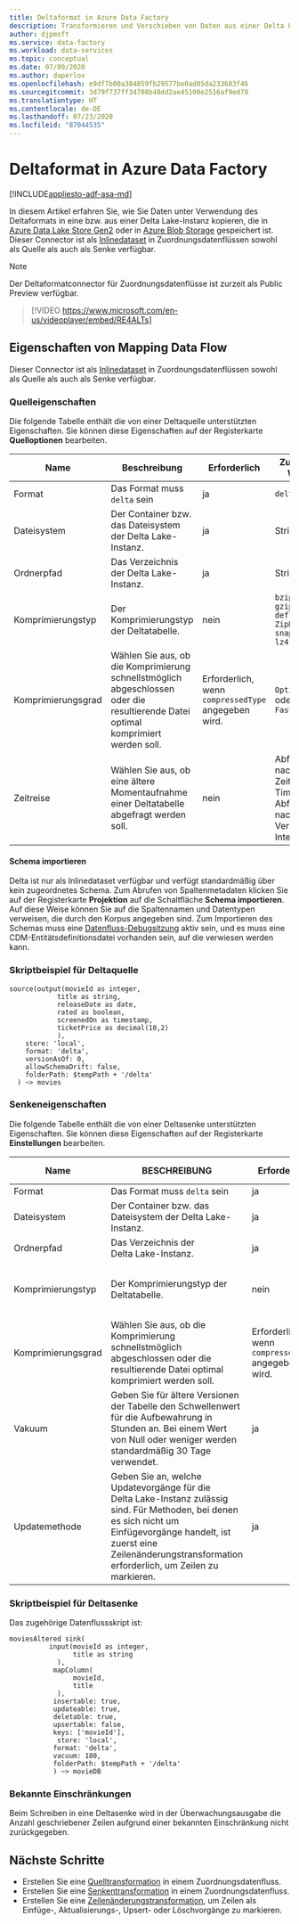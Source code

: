 ```yaml
---
title: Deltaformat in Azure Data Factory
description: Transformieren und Verschieben von Daten aus einer Delta Lake-Instanz unter Verwendung des Deltaformats
author: djpmsft
ms.service: data-factory
ms.workload: data-services
ms.topic: conceptual
ms.date: 07/09/2020
ms.author: daperlov
ms.openlocfilehash: e9df7b00a384859fb29577be0ad05da233683f46
ms.sourcegitcommit: 3d79f737ff34708b48dd2ae45100e2516af9ed78
ms.translationtype: HT
ms.contentlocale: de-DE
ms.lasthandoff: 07/23/2020
ms.locfileid: "87044535"
---
```

# <a name="delta-format-in-azure-data-factory"></a>Deltaformat in Azure Data Factory

[!INCLUDE[appliesto-adf-asa-md](includes/appliesto-adf-asa-md.md)]

In diesem Artikel erfahren Sie, wie Sie Daten unter Verwendung des Deltaformats in eine bzw. aus einer Delta Lake-Instanz kopieren, die in [Azure Data Lake Store Gen2](connector-azure-data-lake-storage.md) oder in [Azure Blob Storage](connector-azure-blob-storage.md) gespeichert ist. Dieser Connector ist als [Inlinedataset](data-flow-source.md#inline-datasets) in Zuordnungsdatenflüssen sowohl als Quelle als auch als Senke verfügbar.

> [!NOTE]
> Der Deltaformatconnector für Zuordnungsdatenflüsse ist zurzeit als Public Preview verfügbar.

> [!VIDEO https://www.microsoft.com/en-us/videoplayer/embed/RE4ALTs]

## <a name="mapping-data-flow-properties"></a>Eigenschaften von Mapping Data Flow

Dieser Connector ist als [Inlinedataset](data-flow-source.md#inline-datasets) in Zuordnungsdatenflüssen sowohl als Quelle als auch als Senke verfügbar.

### <a name="source-properties"></a>Quelleigenschaften

Die folgende Tabelle enthält die von einer Deltaquelle unterstützten Eigenschaften. Sie können diese Eigenschaften auf der Registerkarte **Quelloptionen** bearbeiten.

| Name | Beschreibung | Erforderlich | Zulässige Werte | Datenflussskript-Eigenschaft |
| ---- | ----------- | -------- | -------------- | ---------------- |
| Format | Das Format muss `delta` sein | ja | `delta` | format |
| Dateisystem | Der Container bzw. das Dateisystem der Delta Lake-Instanz. | ja | String | fileSystem |
| Ordnerpfad | Das Verzeichnis der Delta Lake-Instanz. | ja | String | folderPath |
| Komprimierungstyp | Der Komprimierungstyp der Deltatabelle. | nein | `bzip2`<br>`gzip`<br>`deflate`<br>`ZipDeflate`<br>`snappy`<br>`lz4` | compressionType |
| Komprimierungsgrad | Wählen Sie aus, ob die Komprimierung schnellstmöglich abgeschlossen oder die resultierende Datei optimal komprimiert werden soll. | Erforderlich, wenn `compressedType` angegeben wird. | `Optimal` oder `Fastest` | compressionLevel |
| Zeitreise | Wählen Sie aus, ob eine ältere Momentaufnahme einer Deltatabelle abgefragt werden soll. | nein | Abfragen nach Zeitstempel: Timestamp <br> Abfragen nach Version: Integer | timestampAsOf <br> versionAsOf |

#### <a name="import-schema"></a>Schema importieren

Delta ist nur als Inlinedataset verfügbar und verfügt standardmäßig über kein zugeordnetes Schema. Zum Abrufen von Spaltenmetadaten klicken Sie auf der Registerkarte **Projektion** auf die Schaltfläche **Schema importieren**. Auf diese Weise können Sie auf die Spaltennamen und Datentypen verweisen, die durch den Korpus angegeben sind. Zum Importieren des Schemas muss eine [Datenfluss-Debugsitzung](concepts-data-flow-debug-mode.md) aktiv sein, und es muss eine CDM-Entitätsdefinitionsdatei vorhanden sein, auf die verwiesen werden kann.
 

### <a name="delta-source-script-example"></a>Skriptbeispiel für Deltaquelle

```
source(output(movieId as integer,
            title as string,
            releaseDate as date,
            rated as boolean,
            screenedOn as timestamp,
            ticketPrice as decimal(10,2)
            ),
    store: 'local',
    format: 'delta',
    versionAsOf: 0,
    allowSchemaDrift: false,
    folderPath: $tempPath + '/delta'
  ) ~> movies
```

### <a name="sink-properties"></a>Senkeneigenschaften

Die folgende Tabelle enthält die von einer Deltasenke unterstützten Eigenschaften. Sie können diese Eigenschaften auf der Registerkarte **Einstellungen** bearbeiten.

| Name | BESCHREIBUNG | Erforderlich | Zulässige Werte | Datenflussskript-Eigenschaft |
| ---- | ----------- | -------- | -------------- | ---------------- |
| Format | Das Format muss `delta` sein | ja | `delta` | format |
| Dateisystem | Der Container bzw. das Dateisystem der Delta Lake-Instanz. | ja | String | fileSystem |
| Ordnerpfad | Das Verzeichnis der Delta Lake-Instanz. | ja | String | folderPath |
| Komprimierungstyp | Der Komprimierungstyp der Deltatabelle. | nein | `bzip2`<br>`gzip`<br>`deflate`<br>`ZipDeflate`<br>`snappy`<br>`lz4` | compressionType |
| Komprimierungsgrad | Wählen Sie aus, ob die Komprimierung schnellstmöglich abgeschlossen oder die resultierende Datei optimal komprimiert werden soll. | Erforderlich, wenn `compressedType` angegeben wird. | `Optimal` oder `Fastest` | compressionLevel |
| Vakuum | Geben Sie für ältere Versionen der Tabelle den Schwellenwert für die Aufbewahrung in Stunden an. Bei einem Wert von Null oder weniger werden standardmäßig 30 Tage verwendet. | ja | Integer | vacuum |
| Updatemethode | Geben Sie an, welche Updatevorgänge für die Delta Lake-Instanz zulässig sind. Für Methoden, bei denen es sich nicht um Einfügevorgänge handelt, ist zuerst eine Zeilenänderungstransformation erforderlich, um Zeilen zu markieren. | ja | `true` oder `false` | deletable <br> insertable <br> updateable <br> upsertable |

### <a name="delta-sink-script-example"></a>Skriptbeispiel für Deltasenke

Das zugehörige Datenflussskript ist:

```
moviesAltered sink(
          input(movieId as integer,
                title as string
            ),
           mapColumn(
                movieId,
                title
            ),
           insertable: true,
           updateable: true,
           deletable: true,
           upsertable: false,
           keys: ['movieId'],
            store: 'local',
           format: 'delta',
           vacuum: 180,
           folderPath: $tempPath + '/delta'
           ) ~> movieDB
```

### <a name="known-limitations"></a>Bekannte Einschränkungen

Beim Schreiben in eine Deltasenke wird in der Überwachungsausgabe die Anzahl geschriebener Zeilen aufgrund einer bekannten Einschränkung nicht zurückgegeben.

## <a name="next-steps"></a>Nächste Schritte

* Erstellen Sie eine [Quelltransformation](data-flow-source.md) in einem Zuordnungsdatenfluss.
* Erstellen Sie eine [Senkentransformation](data-flow-sink.md) in einem Zuordnungsdatenfluss.
* Erstellen Sie eine [Zeilenänderungstransformation](data-flow-alter-row.md), um Zeilen als Einfüge-, Aktualisierungs-, Upsert- oder Löschvorgänge zu markieren.
